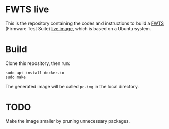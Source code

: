 # FWTS live
This is the repository containing the codes and instructions to build
a [FWTS](https://wiki.ubuntu.com/FirmwareTestSuite) (Firmware Test Suite) [live image](https://wiki.ubuntu.com/FirmwareTestSuite/FirmwareTestSuiteLive), which is based on a Ubuntu
system.

# Build
Clone this repository, then run:

    sudo apt install docker.io
    sudo make

The generated image will be called `pc.img` in the local directory.

# TODO
Make the image smaller by pruning unnecessary packages.
